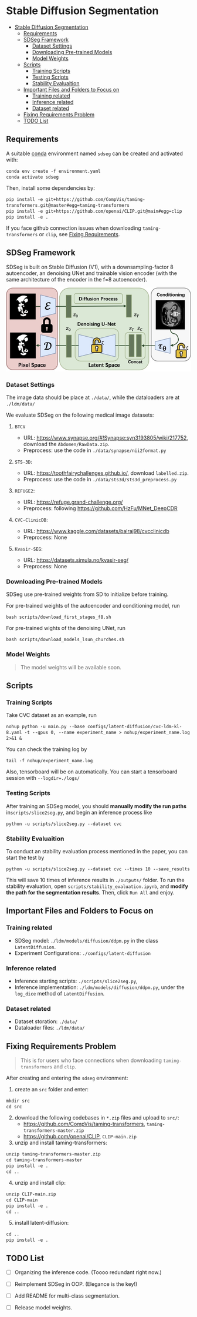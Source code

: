 # Stable Diffusion Segmentation
<!-- This is the repo of **Stable Diffusion Segmentation for Biomedical Images with Single-step Reverse Process**. -->

- [Stable Diffusion Segmentation](#stable-diffusion-segmentation)
  - [Requirements](#requirements)
  - [SDSeg Framework](#sdseg-framework)
    - [Dataset Settings](#dataset-settings)
    - [Downloading Pre-trained Models](#downloading-pre-trained-models)
    - [Model Weights](#model-weights)
  - [Scripts](#scripts)
    - [Training Scripts](#training-scripts)
    - [Testing Scripts](#testing-scripts)
    - [Stability Evaluaition](#stability-evaluaition)
  - [Important Files and Folders to Focus on](#important-files-and-folders-to-focus-on)
    - [Training related](#training-related)
    - [Inference related](#inference-related)
    - [Dataset related](#dataset-related)
  - [Fixing Requirements Problem](#fixing-requirements-problem)
  - [TODO List](#todo-list)

## Requirements

A suitable [conda](https://conda.io/) environment named `sdseg` can be created
and activated with:

```
conda env create -f environment.yaml
conda activate sdseg
```

Then, install some dependencies by:
```
pip install -e git+https://github.com/CompVis/taming-transformers.git@master#egg=taming-transformers
pip install -e git+https://github.com/openai/CLIP.git@main#egg=clip
pip install -e .
``` 
If you face github connection issues when downloading `taming-transformers` or `clip`, see [Fixing Requirements](#fixing-requirements-problem).


## SDSeg Framework

SDSeg is built on Stable Diffusion (V1), with a downsampling-factor 8 autoencoder, an denoising UNet and trainable vision encoder (with the same architecture of the encoder in the f=8 autoencoder).

<img src="assets/framework.jpg" alt="framework" style="zoom:67%;" />

### Dataset Settings

The image data should be place at `./data/`, while the dataloaders are at `./ldm/data/`

We evaluate SDSeg on the following medical image datasets:

1. `BTCV`
    - URL: https://www.synapse.org/#!Synapse:syn3193805/wiki/217752, download the `Abdomen/RawData.zip`.
    - Preprocess: use the code in `./data/synapse/nii2format.py`

2. `STS-3D`:
    - URL: https://toothfairychallenges.github.io/, download `labelled.zip`.
    - Preprocess: use the code in `./data/sts3d/sts3d_preprocess.py`

3. `REFUGE2`:
    - URL: https://refuge.grand-challenge.org/
    - Preprocess: following https://github.com/HzFu/MNet_DeepCDR

4. `CVC-ClinicDB`:
    - URL: https://www.kaggle.com/datasets/balraj98/cvcclinicdb
    - Preprocess: None

5. `Kvasir-SEG`:
    - URL: https://datasets.simula.no/kvasir-seg/
    - Preprocess: None


### Downloading Pre-trained Models

SDSeg use pre-trained weights from SD to initialize before training.

For pre-trained weights of the autoencoder and conditioning model, run

```
bash scripts/download_first_stages_f8.sh
```

For pre-trained wights of the denoising UNet, run

```
bash scripts/download_models_lsun_churches.sh
```

### Model Weights

> The model weights will be available soon.

## Scripts
### Training Scripts

Take CVC dataset as an example, run

```
nohup python -u main.py --base configs/latent-diffusion/cvc-ldm-kl-8.yaml -t --gpus 0, --name experiment_name > nohup/experiment_name.log 2>&1 &
```

You can check the training log by 

```
tail -f nohup/experiment_name.log
```

Also, tensorboard will be on automatically. You can start a tensorboard session with `--logdir=./logs/`



### Testing Scripts

After training an SDSeg model, you should **manually modify the run paths** in`scripts/slice2seg.py`, and begin an inference process like

```
python -u scripts/slice2seg.py --dataset cvc
```



### Stability Evaluaition

To conduct an stability evaluation process mentioned in the paper, you can start the test by

```
python -u scripts/slice2seg.py --dataset cvc --times 10 --save_results
```

This will save 10 times of inference results in `./outputs/` folder. To run the stability evaluation, open `scripts/stability_evaluation.ipynb`, and **modify the path for the segmentation results**. Then, click `Run All` and enjoy.



## Important Files and Folders to Focus on
### Training related
- SDSeg model: `./ldm/models/diffusion/ddpm.py` in the class `LatentDiffusion`.
- Experiment Configurations: `./configs/latent-diffusion`

### Inference related
- Inference starting scripts: `./scripts/slice2seg.py`, 
- Inference implementation: `./ldm/models/diffusion/ddpm.py`, under the `log_dice` method of `LatentDiffusion`.

### Dataset related
- Dataset storation: `./data/`
- Dataloader files: `./ldm/data/`

## Fixing Requirements Problem
> This is for users who face connections when downloading `taming-transformers` and `clip`.

After creating and entering the `sdseg` environment:
1. create an `src` folder and enter:
```
mkdir src
cd src
```
2. download the following codebases in `*.zip` files and upload to `src/`:
    - https://github.com/CompVis/taming-transformers, `taming-transformers-master.zip`
    - https://github.com/openai/CLIP, `CLIP-main.zip`
3. unzip and install taming-transformers:
```
unzip taming-transformers-master.zip
cd taming-transformers-master
pip install -e .
cd ..
```
4. unzip and install clip:
```
unzip CLIP-main.zip
cd CLIP-main
pip install -e .
cd ..
```
5. install latent-diffusion:
```
cd ..
pip install -e .
```

## TODO List

- [ ] Organizing the inference code. (Toooo redundant right now.)
- [ ] Reimplement SDSeg in OOP. (Elegance is the key!)
- [ ] Add README for multi-class segmentation.
- [ ] Release model weights.



